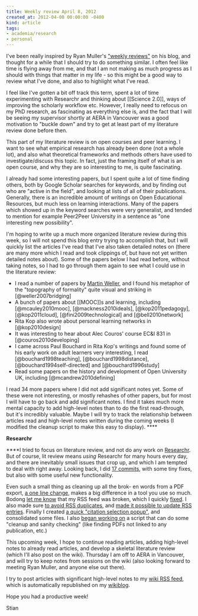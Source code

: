 ```yaml
---
title: Weekly review April 8, 2012
created_at: 2012-04-08 00:00:00 -0400
kind: article
tags:
- academia/research
- personal
---
```


I've been really inspired by Ryan Muller's ["weekly
reviews"](http://blog.learnstream.org/2012/03/weekly-review-through-march-25/)
on his blog, and thought for a while that I should try to do something
similar. I often feel like time is flying away from me, and that I am
not making as much progress as I should with things that matter in my
life - so this might be a good way to review what I've done, and also to
highlight what I've read.

I feel like I've gotten a bit off track this term, spent a lot of time
experimenting with Researchr and thinking about [[Science 2.0]], ways of
improving the scholarly workflow etc. However, I really need to refocus
on my PhD research, as fascinating as everything else is, and the fact
that I will be seeing my supervisor shortly at AERA in Vancouver was a
good motivation to "buckle down" and try to get at least part of my
literature review done before then.

This part of my literature review is on open courses and peer learning.
I want to see what empirical research has already been done (not a whole
lot), and also what theoretical frameworks and methods others have used
to investigate/discuss this topic. In fact, just the framing itself of
what is an open course, and why they are so interesting to me, is quite
fascinating.

I already had some interesting papers, but I spent quite a lot of time
finding others, both by Google Scholar searches for keywords, and by
finding out who are "active in the field", and looking at lists of all
of their publications. Generally, there is an incredible amount of
writings on Open Educational Resources, but much less on learning
interactions. Many of the papers which showed up in the keyword searches
were very generalist, and tended to mention for example Peer2Peer
University in a sentence as "one interesting new possibility".

I'm hoping to write up a much more organized literature review during
this week, so I will not spend this blog entry trying to accomplish
that, but I will quickly list the articles I've read that I've also
taken detailed notes on (there are many more which I read and took
clippings of, but have not yet written detailed notes about). Some of
the papers below I had read before, without taking notes, so I had to go
through them again to see what I could use in the literature review:

-   I read a number of papers by [Martin
  Weller](http://nogoodreason.typepad.co.uk/), and I found his
  metaphor of the "topography of formality" quite visual and striking
  in [@weller2007bridging]
-   A bunch of papers about [[MOOC]]s and learning, including
  [@mcauley2010mooc], [@mackness2010ideals], [@kop2011pedagogy],
  [@kop2011cloud], [@fini2009technological] and [@bell2010network]
-   Rita Kop also wrote about personal learning networks in
  [@kop2010design]
-   It was interesting to hear about Alec Couros' course EC&I 831 in
  [@couros2010developing]
-   I came across Paul Bouchard in Rita Kop's writings and found some of
  his early work on adult learners very interesting, I read
  [@bouchard1998teaching], [@bouchard1998distance],
  [@bouchard1994self-directed] and [@bouchard1996study]
-   Read some papers on the history and development of Open University
  UK, including [@mcandrew2010defining]

I read 34 more papers where I did not add significant notes yet. Some of
these were not interesting, or mostly rehashes of other papers, but for
most I will have to go back and add significant notes. I find it takes
much more mental capacity to add high-level notes than to do the first
read-through, but it's incredibly valuable. Maybe I will try to track
the relationship between articles read and high-level notes written
during the coming weeks (I modified the cleanup script to make this easy
to display). ****

**Researchr**

****I tried to focus on literature review, and not do any work on
[Researchr](http://reganmian.net/wiki/researchr:start). But of course,
lit review means *using* Researchr for many hours every day, and there
are inevitably small issues that crop up, and which I am tempted to deal
with right away. Looking back, I did [17
commits](https://github.com/houshuang/folders2web/compare/03100cb46069610610726891e55b555d6d1b33c4...a2da690794054936b467853154bd4fa49dd538a7),
with some tiny fixes, but also with some useful new functionality.

Even such a small thing as cleaning up all the brok- en words from a PDF
export, [a one line
change](https://github.com/houshuang/folders2web/commit/9d4f1d9a65aad453349e9cd64fd8786bfdd7537d),
makes a big difference in a tool you use so much. Bodong [let me
know](https://twitter.com/#!/bodongchen/status/186965657559109632) that
my RSS feed was broken, which I quickly
[fixed](https://github.com/houshuang/folders2web/commit/cdc12c46874191460e2f8930204dc2c32405f90e).
I also made sure [to avoid RSS
duplicates](https://github.com/houshuang/folders2web/commit/5b4f9ea1432f0d226a19bf235c811a5efeaf5653),
and [made it possible to update RSS
entries](https://github.com/houshuang/folders2web/commit/0e36d37ca700e9fcc433a93dd66f823af81b5b0d).
Finally I created [a quick "citation selection
popup"](https://github.com/houshuang/folders2web/commit/6d322c05c83d761e910d6a297550ba51f7ca0b9f),
and consolidated some files. I also [began working
on](https://github.com/houshuang/folders2web/commit/34825ed56d8fe51d53c92cef892a6088ba5866b1)
a script that can do some "cleanup and sanity checking" (like finding
PDFs not linked to any publication, etc.)

This upcoming week, I hope to continue reading articles, adding
high-level notes to already read articles, and develop a skeletal
literature review (which I'll also post on the wiki). Thursday I am off
to AERA in Vancouver, and will try to keep notes from sessions on the
wiki (also looking forward to meeting Ryan Muller, and anyone else out
there).

I try to post articles with significant high-level notes to my [wiki RSS
feed](http://reganmian.net/wiki/feed.xml), which is automatically
republished on my [wikiblog](http://reganmian.net/wikiblog).

Hope you had a productive week!

Stian
